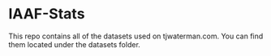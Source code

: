 # IAAF-Stats

This repo contains all of the datasets used on tjwaterman.com. You can find them located under the datasets folder.

